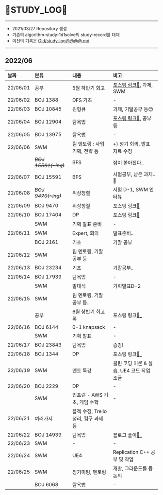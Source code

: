# 📜STUDY_LOG📜
---
- 2021/03/27 Repository 생성
- 기존의 algorithm-study-1d1solve의 study-record를 대체
- 이전의 기록은 [Old/study-log@@@@.md](https://github.com/Oriburger/oriburger_study_log/blob/main/Old/study_log_2021.md)
---

## 2022/06

<div markdown="1">

|날짜|분류|내용|비고|
|:----|:----|:----|:----|
|22/06/01|공부|5월 하반기 회고|[포스팅 링크📑](https://blog.naver.com/uss425/222755060322), 과제, SWM |
|22/06/02|BOJ 1388|DFS 기초|-|
|22/06/03|BOJ 10845|원형큐|과제, 기말공부 등😌|
|22/06/04|BOJ 12904|탐욕법|[포스팅 링크📑](https://blog.naver.com/uss425/222759658744), 공부 등|
|22/06/05|BOJ 13975|탐욕법|-|
|22/06/06|SWM|팀 멘토링 : 사업 기획, 전략 등|+) 정기 회의, 발표 자료 수정|
||~~*BOJ 15591(~ing)*~~|BFS|잠이 쏟아진다..|
|22/06/07|BOJ 15591|BFS|시험공부, 남은 과제..🥲|
|22/06/08|~~*BOJ 9470(~ing)*~~|위상정렬|시험 D-1, SWM 인터뷰|
|22/06/09|BOJ 9470|위상정렬|포스팅 링크[📑](https://blog.naver.com/uss425/222768013316)|
|22/06/10|BOJ 17404|DP|포스팅 링크[📑](https://blog.naver.com/uss425/222768023554)|
||SWM|기획 발표 준비|-|
|22/06/11|SWM|Expert, 회의|발표준비..|
||BOJ 2161|기초|기말 공부|
|22/06/12|SWM|팀 멘토링, 기말 공부 등|
|22/06/13|BOJ 23234|기초|기말공부..|
|22/06/14|BOJ 17939|탐욕법|-|
||SWM|발대식|기획발표D-2|
|22/06/15|SWM|팀 멘토링, 기말 공부 등..|
||공부|6월 상반기 회고록|포스팅 링크[📑_](https://blog.naver.com/uss425/222774788417)|
|22/06/16|BOJ 6144|0-1 knapsack|-|
||SWM|기획 발표|-|
|22/06/17|BOJ 23843|탐욕법|종강!|
|22/06/18|BOJ 1344|DP|포스팅 링크[📑_](https://blog.naver.com/uss425/222778883662)|
|22/06/19|SWM|멘토 특강|클린 코딩 이론 & 실습, UE4 코드 작업 조금|
|22/06/20|BOJ 2229|DP|-|
||SWM|인프런 - AWS 기초, 게임 수학|-|
|22/06/21|여러가지|플젝 수정, Trello 정리, 컴구 과제 등 |
|22/06/22|BOJ 14939|탐욕법|블로그 풀이[📑_](https://blog.naver.com/uss425/222783875966)|
|22/06/23|SWM|-|-|
|22/06/24|SWM|UE4|Replication C++ 공부 및 작업|
|22/06/25|SWM|정기미팅, 멘토링|개발, 그라운드룰 등 논의|
||BOJ 6068|탐욕법|-|
</div>

<!--

- 📔📚📙📘📗📒📃📜📄📑

-->

